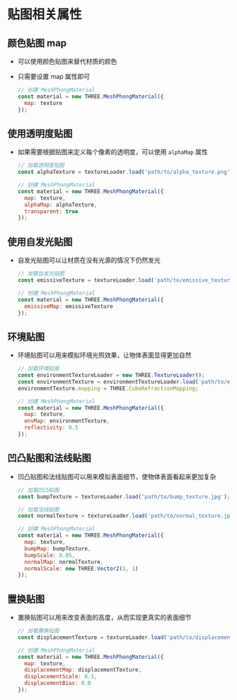 # 贴图相关属性

## 颜色贴图 map

+ 可以使用颜色贴图来替代材质的颜色
+ 只需要设置 map 属性即可

  ```js
  // 创建 MeshPhongMaterial
  const material = new THREE.MeshPhongMaterial({
    map: texture
  });
  ```

## 使用透明度贴图

+ 如果需要根据贴图来定义每个像素的透明度，可以使用 `alphaMap` 属性

  ```js
  // 加载透明度贴图
  const alphaTexture = textureLoader.load('path/to/alpha_texture.png');

  // 创建 MeshPhongMaterial
  const material = new THREE.MeshPhongMaterial({
    map: texture,
    alphaMap: alphaTexture,
    transparent: true
  });
  ```

## 使用自发光贴图

+ 自发光贴图可以让材质在没有光源的情况下仍然发光

  ```js
  // 加载自发光贴图
  const emissiveTexture = textureLoader.load('path/to/emissive_texture.png');

  // 创建 MeshPhongMaterial
  const material = new THREE.MeshPhongMaterial({
    emissiveMap: emissiveTexture
  });
  ```

## 环境贴图

+ 环境贴图可以用来模拟环境光照效果，让物体表面显得更加自然

  ```js
  // 加载环境贴图
  const environmentTextureLoader = new THREE.TextureLoader();
  const environmentTexture = environmentTextureLoader.load('path/to/environment_texture.jpg');
  environmentTexture.mapping = THREE.CubeRefractionMapping;

  // 创建 MeshPhongMaterial
  const material = new THREE.MeshPhongMaterial({
    map: texture,
    envMap: environmentTexture,
    reflectivity: 0.5
  });
  ```

## 凹凸贴图和法线贴图

+ 凹凸贴图和法线贴图可以用来模拟表面细节，使物体表面看起来更加复杂

  ```js
  // 加载凹凸贴图
  const bumpTexture = textureLoader.load('path/to/bump_texture.jpg');

  // 加载法线贴图
  const normalTexture = textureLoader.load('path/to/normal_texture.jpg');

  // 创建 MeshPhongMaterial
  const material = new THREE.MeshPhongMaterial({
    map: texture,
    bumpMap: bumpTexture,
    bumpScale: 0.05,
    normalMap: normalTexture,
    normalScale: new THREE.Vector2(1, 1)
  });
  ```

## 置换贴图

+ 置换贴图可以用来改变表面的高度，从而实现更真实的表面细节

  ```js
  // 加载置换贴图
  const displacementTexture = textureLoader.load('path/to/displacement_texture.jpg');

  // 创建 MeshPhongMaterial
  const material = new THREE.MeshPhongMaterial({
    map: texture,
    displacementMap: displacementTexture,
    displacementScale: 0.1,
    displacementBias: 0.0
  });
  ```





